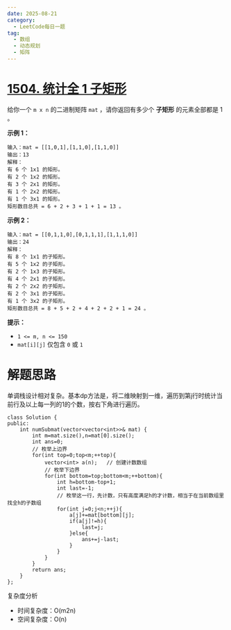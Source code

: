 ```yaml
---
date: 2025-08-21
category:
  - LeetCode每日一题
tag:
  - 数组
  - 动态规划
  - 矩阵
---
```


# [1504. 统计全 1 子矩形](https://leetcode.cn/problems/count-submatrices-with-all-ones/)

给你一个 `m x n` 的二进制矩阵 `mat` ，请你返回有多少个 **子矩形** 的元素全部都是 1 。

**示例 1：**

```
输入：mat = [[1,0,1],[1,1,0],[1,1,0]]
输出：13
解释：
有 6 个 1x1 的矩形。
有 2 个 1x2 的矩形。
有 3 个 2x1 的矩形。
有 1 个 2x2 的矩形。
有 1 个 3x1 的矩形。
矩形数目总共 = 6 + 2 + 3 + 1 + 1 = 13 。
```

**示例 2：**

```
输入：mat = [[0,1,1,0],[0,1,1,1],[1,1,1,0]]
输出：24
解释：
有 8 个 1x1 的子矩形。
有 5 个 1x2 的子矩形。
有 2 个 1x3 的子矩形。
有 4 个 2x1 的子矩形。
有 2 个 2x2 的子矩形。
有 2 个 3x1 的子矩形。
有 1 个 3x2 的子矩形。
矩形数目总共 = 8 + 5 + 2 + 4 + 2 + 2 + 1 = 24 。
```

 **提示：**

- `1 <= m, n <= 150`
- `mat[i][j]` 仅包含 `0` 或 `1`

# 解题思路

单调栈设计相对复杂。基本dp方法是，将二维映射到一维，遍历到第j行时统计当前行及以上每一列的1的个数，按右下角进行遍历。

```
class Solution {
public:
    int numSubmat(vector<vector<int>>& mat) {
        int m=mat.size(),n=mat[0].size();
        int ans=0;
        // 枚举上边界
        for(int top=0;top<m;++top){
            vector<int> a(n);	// 创建计数数组
            // 枚举下边界
            for(int bottom=top;bottom<m;++bottom){
                int h=bottom-top+1;
                int last=-1;
                // 枚举这一行，先计数，只有高度满足h的才计数，相当于在当前数组里找全h的子数组
                for(int j=0;j<n;++j){
                    a[j]+=mat[bottom][j];
                    if(a[j]!=h){
                        last=j;
                    }else{
                        ans+=j-last;
                    }
                }
            }
        }
        return ans;
    }
};
```

复杂度分析

- 时间复杂度：O(m2n)
- 空间复杂度：O(n)

  
